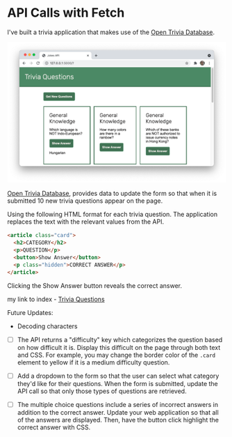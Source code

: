 # API Calls with Fetch

I've built a trivia application that makes use of the [Open Trivia Database](https://opentdb.com/api_config.php).

![Image of a completed lab.](./assets/preview.png)

[Open Trivia Database](https://opentdb.com/api_config.php),  provides data to update the form so that when it is submitted 10 new trivia questions appear on the page.

Using the following HTML format for each trivia question. The application replaces the text with the relevant values from the API.

```html
<article class="card">
  <h2>CATEGORY</h2>
  <p>QUESTION</p>
  <button>Show Answer</button>
  <p class="hidden">CORRECT ANSWER</p>
</article>
```
Clicking the Show Answer button reveals the correct answer.

my link to index    - [Trivia Questions](https://jmoncayo-pursuit.github.io/API-Calls-with-Fetch/)

Future Updates:

- Decoding characters 

- [ ] The API returns a "difficulty" key which categorizes the question based on how difficult it is. Display this difficult on the page through both text and CSS. For example, you may change the border color of the `.card` element to yellow if it is a medium difficulty question.

- [ ] Add a dropdown to the form so that the user can select what category they'd like for their questions. When the form is submitted, update the API call so that only those types of questions are retrieved.

- [ ] The multiple choice questions include a series of incorrect answers in addition to the correct answer. Update your web application so that all of the answers are displayed. Then, have the button click highlight the correct answer with CSS.
